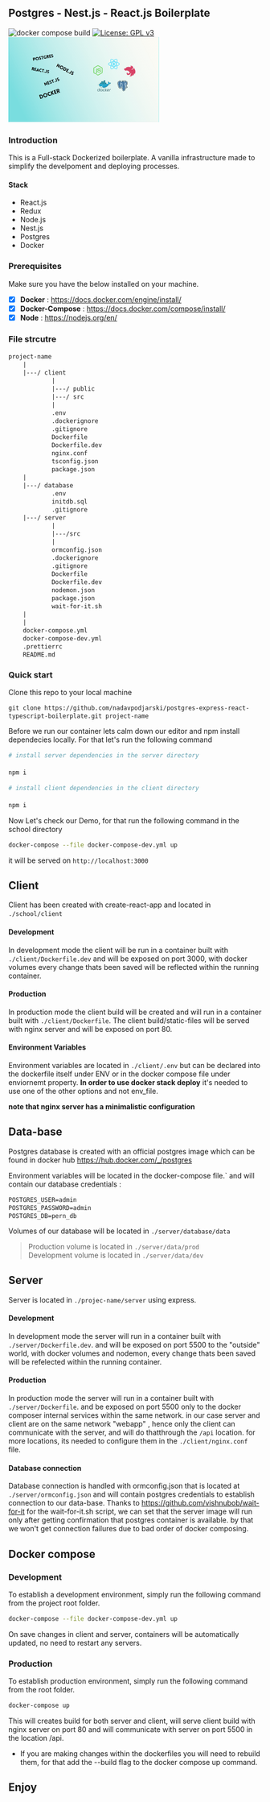 ## Postgres - Nest.js - React.js Boilerplate

![docker compose build](https://github.com/nadavpodjarski/postgres-express-react-typescript-boilerplate/workflows/Docker%20compose%20build/badge.svg?branch=master)
[![License: GPL v3](https://img.shields.io/badge/License-GPLv3-blue.svg)](https://www.gnu.org/licenses/gpl-3.0)
<img src="./loby-img.png" style="max-width:300px; max-height:200px;">

### Introduction

This is a Full-stack Dockerized boilerplate.
A vanilla infrastructure made to simplify the develpoment and deploying processes.

#### Stack

- React.js
- Redux
- Node.js
- Nest.js
- Postgres
- Docker

### Prerequisites

Make sure you have the below installed on your machine.

- [x] **Docker** : https://docs.docker.com/engine/install/
- [x] **Docker-Compose** : https://docs.docker.com/compose/install/
- [x] **Node** : https://nodejs.org/en/

### File strcutre

```
project-name
    |
    |---/ client
            |
            |---/ public
            |---/ src
            |
            .env
            .dockerignore
            .gitignore
            Dockerfile
            Dockerfile.dev
            nginx.conf
            tsconfig.json
            package.json
    |
    |---/ database
            .env
            initdb.sql
            .gitignore
    |---/ server
            |
            |---/src
            |
            ormconfig.json
            .dockerignore
            .gitignore
            Dockerfile
            Dockerfile.dev
            nodemon.json
            package.json
            wait-for-it.sh
    |
    |
    docker-compose.yml
    docker-compose-dev.yml
    .prettierrc
    README.md
```

### Quick start

Clone this repo to your local machine

```
git clone https://github.com/nadavpodjarski/postgres-express-react-typescript-boilerplate.git project-name
```

Before we run our container lets calm down our editor and npm install dependecies locally.
For that let's run the following command

```bash
# install server dependencies in the server directory

npm i
```
```bash
# install client dependencies in the client directory

npm i
```

Now Let's check our Demo, for that run the following command in the school directory

```bash
docker-compose --file docker-compose-dev.yml up
```

it will be served on `http://localhost:3000`

## Client

Client has been created with create-react-app and located in `./school/client`

#### Development

In development mode the client will be run in a container built with `./client/Dockerfile.dev` and will be exposed on port 3000, with docker volumes every change thats been saved will be reflected within the running container.

#### Production

In production mode the client build will be created and will run in a container built with `./client/Dockerfile`.
The client build/static-files will be served with nginx server and will be exposed on port 80.

#### Environment Variables

Environment variables are located in `./client/.env` but can be declared into the dockerfile itself under ENV or in the docker compose file under enviornemt property.
**In order to use docker stack deploy** it's needed to use one of the other options and not env_file.

**note that nginx server has a minimalistic configuration**

## Data-base

Postgres database is created with an official postgres image which can be found in docker hub https://hub.docker.com/_/postgres

Environment variables will be located in the docker-compose file.`
and will contain our database credentials :

```
POSTGRES_USER=admin
POSTGRES_PASSWORD=admin
POSTGRES_DB=pern_db
```

Volumes of our database will be located in `./server/database/data`

> Production volume is located in `./server/data/prod` </br>
> Development volume is located in `./server/data/dev`

## Server

Server is located in `./projec-name/server` using express.

#### Development

In development mode the server will run in a container built with `./server/Dockerfile.dev`.
and will be exposed on port 5500 to the "outside" world, with docker volumes and nodemon, every change thats been saved will be refelected within the running container.

#### Production

In production mode the server will run in a container built with `./server/Dockerfile`.
and be exposed on port 5500 only to the docker composer internal services within the same network.
in our case server and client are on the same network "webapp" , hence only the client can communicate with the server, and will do thatthrough the `/api` location. for more locations, its needed to configure them in the `./client/nginx.conf` file.

#### Database connection

Database connection is handled with ormconfig.json that is located at `./server/ormconfig.json`
and will contain postgres credentials to establish connection to our data-base.
Thanks to https://github.com/vishnubob/wait-for-it for the wait-for-it.sh script, we can set that the server image will run only after getting confirmation that postgres container is available.
by that we won't get connection failures due to bad order of docker composing.

## Docker compose

### Development

To establish a development environment, simply run the following command from the project root folder.

```bash
docker-compose --file docker-compose-dev.yml up
```

On save changes in client and server, containers will be automatically updated, no need to restart any servers.
</br>

### Production

To establish production environment, simply run the following command from the root folder.

```bash
docker-compose up
```

This will creates build for both server and client, will serve client build with nginx server on port 80 and will communicate with server on port 5500 in the location /api.

- If you are making changes within the dockerfiles you will need to rebuild them, for that add the --build flag to the docker compose up command.

## Enjoy
